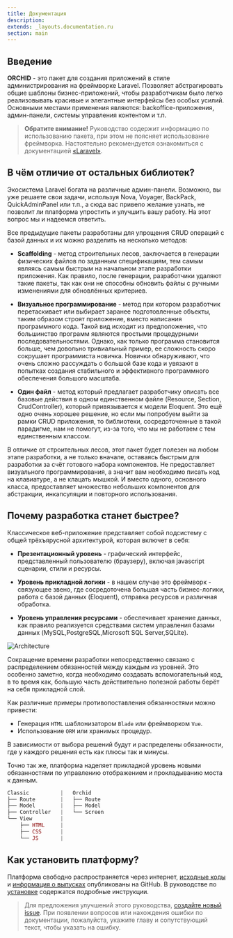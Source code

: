 ```yaml
---
title: Документация
description: 
extends: _layouts.documentation.ru
section: main
---
```


## Введение

**ORCHID** - это пакет для создания приложений в стиле администрирования на фреймворке Laravel. Позволяет абстрагировать общие шаблоны бизнес-приложений, чтобы разработчикам было легко реализовывать красивые и элегантные интерфейсы без особых усилий. Основными местами применения являются: backoffice-приложения, админ-панели, системы управления контентом и т.п.


> **Обратите внимание!** Руководство содержит информацию по использованию пакета, при этом не поясняет использование фреймворка. Настоятельно рекомендуется ознакомиться с документацией [«Laravel»](https://laravel.com/docs/).



## В чём отличие от остальных библиотек?

Экосистема Laravel богата на различные админ-панели. Возможно, 
вы уже решаете свои задачи, используя Nova, Voyager, BackPack, QuickAdminPanel или т.п., 
а сюда вас привело желание узнать, не позволит ли платформа упростить и улучшить вашу работу. 
На этот вопрос мы и надеемся ответить.

Все предыдущие пакеты разработаны для упрощения CRUD операций с базой данных и
 их можно разделить на несколько методов:

- **Scaffolding** - метод строительных лесов, заключается в генерации физических файлов
по заданным спецификациям, тем самым являясь самым быстрым на начальном этапе разработки приложения.
Как правило, после генерации, разработчики удаляют такие пакеты, так как они не способны обновить
файлы с ручными изменениями для обновлённых критериев. 

- **Визуальное программирование** - метод при котором разработчик перетаскивает или выбирает заранее подготовленные 
объекты, таким образом строят приложение, вместо написания программного кода. Такой вид исходит из предположения, что большинство программ являются простыми процедурными
последовательностями. Однако, как только программа становится больше, чем довольно тривиальный пример, 
ее сложность скоро сокрушает программиста новичка. Новички обнаруживают, что очень сложно рассуждать о большой базе кода и 
 увязают в попытках создания стабильного и эффективного программного обеспечения большого масштаба.

- **Один файл** - метод который предлагает разработчику описать все базовые действия в одном единственном файле (Resource, Section, CrudController),
который привязывается к модели Eloquent. Это ещё одно очень хорошее решение, но если мы попробуем выйти за рамки CRUD приложения, то 
библиотеки, сосредоточенные в такой парадигме, нам не помогут, из-за того, что мы не работаем с тем единственным классом. 


В отличие от  строительных лесов, этот пакет будет полезен на любом этапе разработки, а не только вначале, оставаясь быстрым для разработки за счёт готового набора компонентов.
Не предоставляет визуального программирования, а значит вам необходимо писать код на клавиатуре, а не клацать мышкой.
И вместо одного, основного класса, предоставляет множество небольших компонентов для абстракции, инкапсуляции и повторного использования. 



## Почему разработка станет быстрее?

Классическое веб-приложение представляет собой подсистему с общей трёхъярусной архитектурой, которая включет в себя:

- **Презентационный уровень** - графический интерфейс, представленный пользователю (браузеру), включая javascript сценарии, стили и ресурсы.

- **Уровень прикладной логики** - в нашем случае это фреймворк - связующее звено, где сосредоточена большая часть бизнес-логики, работа с базой данных (Eloquent), отправка ресурсов и различная обработка.

- **Уровень управления ресурсами** - обеспечивает хранение данных, как правило реализуется средствами систем управления базами данных (MySQL,PostgreSQL,Microsoft SQL Server,SQLite).
 
 
![Architecture](https://orchid.software/assets/img/scheme/architecture.jpg)

Сокращение времени разработки непосредственно связано с распределением обязанностей между каждым из уровней. Это особенно заметно, когда необходимо создавать вспомогательный код, в то время как, большую часть действительно полезной работы берёт на себя прикладной слой.

Как различные примеры противопоставления обязанностями можно привести:
- Генерация `HTML` шаблонизатором `Blade` или фреймворком `Vue`.
- Использование `ORM` или хранимых процедур.

В зависимости от выбора решений будут и распределены обязанности, где у каждого решения есть как плюсы так и минусы.

Точно так же, платформа наделяет прикладной уровень новыми обязанностями по управлению отображением и прокладыванию моста к данным.

```php
Classic          |   Orchid
├── Route        |   ├── Route   
├── Model        |   ├── Model 
├── Controller   |   └── Screen
└── View         |
    ├── HTML     |
    ├── CSS      |
    └── JS       |
```

## Как установить платформу?

Платформа свободно распространяется через интернет, [исходные коды](https://github.com/orchidsoftware/platform) и [информация о выпусках](https://github.com/orchidsoftware/platform/releases) опубликованы на GitHub. В руководстве по [установке](/ru/docs/installation/) содержатся подробные инструкции. 


> Для предложения улучшений этого руководства, [создайте новый issue](https://github.com/orchidsoftware/orchid.software/issues). 
При появлении вопросов или нахождения ошибки по документации, пожалуйста, укажите главу и сопутствующий текст, чтобы указать на ошибку.
